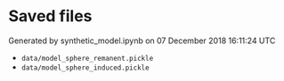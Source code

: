 # Saved files 


Generated by synthetic_model.ipynb on 07 December 2018 16:11:24 UTC

*  `data/model_sphere_remanent.pickle` 
*  `data/model_sphere_induced.pickle` 
